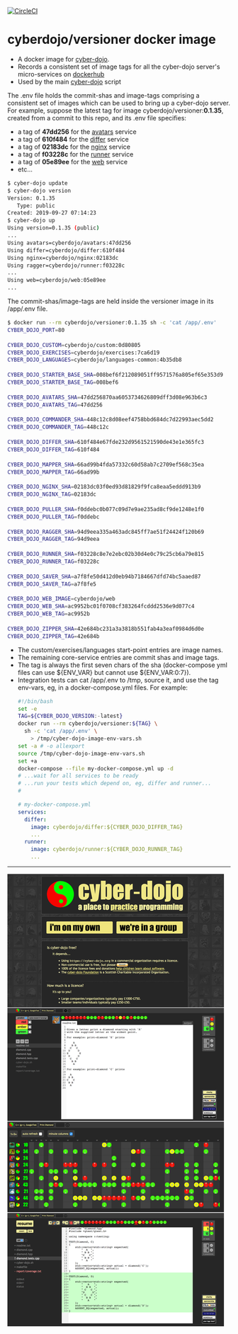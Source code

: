 [![CircleCI](https://circleci.com/gh/cyber-dojo/versioner.svg?style=svg)](https://circleci.com/gh/cyber-dojo/versioner)

# cyberdojo/versioner docker image

- A docker image for [cyber-dojo](http://cyber-dojo.org).
- Records a consistent set of image tags for all the cyber-dojo server's micro-services on [dockerhub](https://hub.docker.com/r/cyberdojo/versioner/tags)
- Used by the main [cyber-dojo](https://github.com/cyber-dojo/commander/blob/master/cyber-dojo) script

The .env file holds the commit-shas and image-tags comprising a consistent set of images
which can be used to bring up a cyber-dojo server.
For example, suppose the latest tag for image cyberdojo/versioner:**0.1.35**, created from
a commit to this repo, and its .env file specifies:
  * a tag of **47dd256** for the [avatars](https://github.com/cyber-dojo/avatars/tree/47dd256870aa6053734626809dff3d08e963b6c3) service
  * a tag of **610f484** for the [differ](https://github.com/cyber-dojo/differ/tree/610f484e67fde232d9561521590de43e1e365fc3) service
  * a tag of **02183dc** for the [nginx](https://github.com/cyber-dojo/nginx/tree/02183dc03f0ed93d81829f9fca8eaa5eddd913b9) service
  * a tag of **f03228c** for the [runner](https://github.com/cyber-dojo/runner/tree/f03228c8e7e2ebc02b30d4e0c79c25cb6a79e815) service
  * a tag of **05e89ee** for the [web](https://github.com/cyber-dojo/web/tree/05e89eee29666e5474ddd486938f33127b0c2471) service
  * etc...
  ```bash
  $ cyber-dojo update
  $ cyber-dojo version
  Version: 0.1.35
     Type: public
  Created: 2019-09-27 07:14:23
  $ cyber-dojo up
  Using version=0.1.35 (public)
  ...
  Using avatars=cyberdojo/avatars:47dd256
  Using differ=cyberdojo/differ:610f484
  Using nginx=cyberdojo/nginx:02183dc
  Using ragger=cyberdojo/runner:f03228c
  ...
  Using web=cyberdojo/web:05e89ee
  ...
  ```

The commit-shas/image-tags are held inside the versioner image in its /app/.env file.
```bash
$ docker run --rm cyberdojo/versioner:0.1.35 sh -c 'cat /app/.env'
CYBER_DOJO_PORT=80

CYBER_DOJO_CUSTOM=cyberdojo/custom:0d80805
CYBER_DOJO_EXERCISES=cyberdojo/exercises:7ca6d19
CYBER_DOJO_LANGUAGES=cyberdojo/languages-common:4b35db8

CYBER_DOJO_STARTER_BASE_SHA=008bef6f212089051ff9571576a805ef65e353d9
CYBER_DOJO_STARTER_BASE_TAG=008bef6

CYBER_DOJO_AVATARS_SHA=47dd256870aa6053734626809dff3d08e963b6c3
CYBER_DOJO_AVATARS_TAG=47dd256

CYBER_DOJO_COMMANDER_SHA=448c12c8d08eef4758bbd684dc7d22993aec5dd2
CYBER_DOJO_COMMANDER_TAG=448c12c

CYBER_DOJO_DIFFER_SHA=610f484e67fde232d9561521590de43e1e365fc3
CYBER_DOJO_DIFFER_TAG=610f484

CYBER_DOJO_MAPPER_SHA=66ad99b4fda57332c60d58ab7c2709ef568c35ea
CYBER_DOJO_MAPPER_TAG=66ad99b

CYBER_DOJO_NGINX_SHA=02183dc03f0ed93d81829f9fca8eaa5eddd913b9
CYBER_DOJO_NGINX_TAG=02183dc

CYBER_DOJO_PULLER_SHA=f0ddebc0b077c09d7e9ae235ad8cf9de1248e1f0
CYBER_DOJO_PULLER_TAG=f0ddebc

CYBER_DOJO_RAGGER_SHA=94d9eea335a463adc845ff7ae51f24424f120b69
CYBER_DOJO_RAGGER_TAG=94d9eea

CYBER_DOJO_RUNNER_SHA=f03228c8e7e2ebc02b30d4e0c79c25cb6a79e815
CYBER_DOJO_RUNNER_TAG=f03228c

CYBER_DOJO_SAVER_SHA=a7f8fe50d412d0eb94b7184667dfd74bc5aaed87
CYBER_DOJO_SAVER_TAG=a7f8fe5

CYBER_DOJO_WEB_IMAGE=cyberdojo/web
CYBER_DOJO_WEB_SHA=ac9952bc01f0708cf383264fcddd2536e9d077c4
CYBER_DOJO_WEB_TAG=ac9952b

CYBER_DOJO_ZIPPER_SHA=42e684bc231a3a3818b551fab4a3eaf0984d6d0e
CYBER_DOJO_ZIPPER_TAG=42e684b
```

- The custom/exercises/languages start-point entries are image names.
- The remaining core-service entries are commit shas and image tags.
- The tag is always the first seven chars of the sha (docker-compose yml files
  can use ${ENV_VAR} but cannot use ${ENV_VAR:0:7}).
- Integration tests can cat /app/.env to /tmp, source it, and use
  the tag env-vars, eg, in a docker-compose.yml files. For example:
  ```bash
  #!/bin/bash
  set -e
  TAG=${CYBER_DOJO_VERSION:-latest}
  docker run --rm cyberdojo/versioner:${TAG} \
    sh -c 'cat /app/.env' \
      > /tmp/cyber-dojo-image-env-vars.sh
  set -a # -o allexport
  source /tmp/cyber-dojo-image-env-vars.sh
  set +a
  docker-compose --file my-docker-compose.yml up -d
  # ...wait for all services to be ready
  # ...run your tests which depend on, eg, differ and runner...
  #
  ```
  ```yml
  # my-docker-compose.yml
  services:
    differ:
      image: cyberdojo/differ:${CYBER_DOJO_DIFFER_TAG}
      ...
    runner:
      image: cyberdojo/runner:${CYBER_DOJO_RUNNER_TAG}
      ...
  ```

- - - -

![cyber-dojo.org home page](https://github.com/cyber-dojo/cyber-dojo/blob/master/shared/home_page_snapshot.png)
